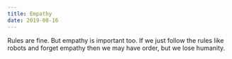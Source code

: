 ```yaml
---
title: Empathy
date: 2019-08-16
---
```


Rules are fine. But empathy is important too. If we just follow the rules like robots and forget empathy then we may have order, but we lose humanity.
